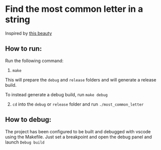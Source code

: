 # Find the most common letter in a string

Inspired by [this beauty](https://reddit.com/r/programminghorror/s/BExgjEk0cF)

## How to run:

Run the following command:

1. `make`

This will prepare the `debug` and `release` folders and will generate a release build.

To instead generate a debug build, run `make debug`

2. `cd` into the `debug` or `release` folder and run `./most_common_letter`

## How to debug:

The project has been configured to be built and debugged with vscode using the Makefile. Just set a breakpoint and open the debug panel and launch `Debug build`
